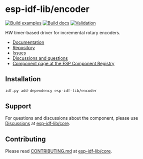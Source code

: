 # esp-idf-lib/encoder

[![Build examples](https://github.com/esp-idf-lib/encoder/actions/workflows//build.yml/badge.svg)](https://github.com/esp-idf-lib/encoder/actions/workflows//build.yml)
[![Build docs](https://github.com/esp-idf-lib/encoder/actions/workflows//build-docs.yml/badge.svg)](https://github.com/esp-idf-lib/encoder/actions/workflows//build-docs.yml)
[![Validation](https://github.com/esp-idf-lib/encoder/actions/workflows//validate-component.yml/badge.svg)](https://github.com/esp-idf-lib/encoder/actions/workflows//validate-component.yml)

HW timer-based driver for incremental rotary encoders.

* [Documentation](https://esp-idf-lib.github.io/encoder/)
* [Repository](https://github.com/esp-idf-lib/encoder)
* [Issues](https://github.com/esp-idf-lib/encoder/issues)
* [Discussions and questions](https://github.com/esp-idf-lib/core/discussions)
* [Component page at the ESP Component Registry](https://components.espressif.com/components/esp-idf-lib/encoder)

## Installation

```sh
idf.py add-dependency esp-idf-lib/encoder
```

## Support

For questions and discussions about the component, please use
[Discussions](https://github.com/esp-idf-lib/core/discussions)
at [esp-idf-lib/core](https://github.com/esp-idf-lib/core).

## Contributing

Please read [CONTRIBUTING.md](https://github.com/esp-idf-lib/core/blob/main/CONTRIBUTING.md)
at [esp-idf-lib/core](https://github.com/esp-idf-lib/core).
